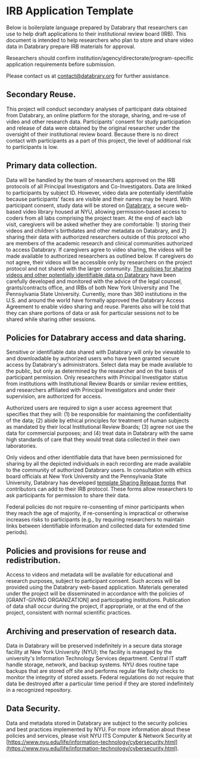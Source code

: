 # IRB Application Template

Below is boilerplate language prepared by Databrary that researchers can use to help draft applications to their institutional review board (IRB). This document is intended to help researchers who plan to store and share video data in Databrary prepare IRB materials for approval. 

Researchers should confirm institution/agency/directorate/program-specific application requirements before submission.

Please contact us at [contact@databrary.org](mailto:contact@databrary.org) for further assistance.

## Secondary Reuse. 
This project will conduct secondary analyses of participant data obtained from Databrary, an online platform for the storage, sharing, and re-use of video and other research data. Participants' consent for study participation and release of data were obtained by the original researcher under the oversight of their institutional review board. Because there is no direct contact with participants as a part of this project, the level of additional risk to participants is low.

## Primary data collection. 
Data will be handled by the team of researchers approved on the IRB protocols of all Principal Investigators and Co-Investigators. Data are linked to participants by subject ID. However, video data are potentially identifiable because participants' faces are visible and their names may be heard. With participant consent, study data will be stored on [Databrary](https://nyu.databrary.org/), a secure web-based video library housed at NYU, allowing permission-based access to coders from all labs comprising the project team. At the end of each lab visit, caregivers will be asked whether they are comfortable: 1) storing their videos and children's birthdates and other metadata on Databrary, and 2) sharing their data with authorized researchers outside of this protocol who are members of the academic research and clinical communities authorized to access Databrary. If caregivers agree to video sharing, the videos will be made available to authorized researchers as outlined below. If caregivers do not agree, their videos will be accessible only by researchers on the project protocol and not shared with the larger community. [The policies for sharing videos and other potentially identifiable data on Databrary](https://databrary.org/about/policies.htmll) have been carefully developed and monitored with the advice of the legal counsel, grants/contracts office, and IRBs of both New York University and The Pennsylvania State University. Currently, more than 360 institutions in the U.S. and around the world have formally approved the Databrary Access Agreement to enable video sharing and reuse. Parents also will be told that they can share portions of data or ask for particular sessions not to be shared while sharing other sessions.
 
## Policies for Databrary access and data sharing. 
Sensitive or identifiable data shared with Databrary will only be viewable to and downloadable by authorized users who have been granted secure access by Databrary's administrators. Select data may be made available to the public, but only as determined by the researcher and on the basis of participant permission. Only researchers with Principal Investigator status from institutions with Institutional Review Boards or similar review entities, and researchers affiliated with Principal Investigators and under their supervision, are authorized for access. 

Authorized users are required to sign a user access agreement that specifies that they will: (1) be responsible for maintaining the confidentiality of the data; (2) abide by ethical principles for treatment of human subjects as mandated by their local Institutional Review Boards; (3) agree not use the data for commercial purposes; and (4) treat data in Databrary with the same high standards of care that they would treat data collected in their own laboratories. 

Only videos and other identifiable data that have been permissioned for sharing by all the depicted individuals in each recording are made available to the community of authorized Databrary users. In consultation with ethics board officials at New York University and the Pennsylvania State University, Databrary has developed [template Sharing Release forms](https://databrary.org/support/irb/release-template.html) that contributors can add to their IRB protocol. These forms allow researchers to ask participants for permission to share their data. 

Federal policies do not require re-consenting of minor participants when they reach the age of majority, if re-consenting is impractical or otherwise increases risks to participants (e.g., by requiring researchers to maintain links between identifiable information and collected data for extended time periods).

## Policies and provisions for reuse and redistribution.
Access to videos and metadata will be available for educational and research purposes, subject to participant consent. Such access will be provided using the Databrary web-based application. Materials generated under the project will be disseminated in accordance with the policies of [GRANT-GIVING ORGANIZATION] and participating institutions. Publication of data shall occur during the project, if appropriate, or at the end of the project, consistent with normal scientific practices.

## Archiving and preservation of research data. 
Data in Databrary will be preserved indefinitely in a secure data storage facility at New York University (NYU); the facility is managed by the university's Information Technology Services department. Central IT staff handle storage, network, and backup systems. NYU does routine tape backups that are stored off site and performs regular file fixity checks to monitor the integrity of stored assets. Federal regulations do not require that data be destroyed after a particular time period if they are stored indefinitely in a recognized repository. 

## Data Security. 
Data and metadata stored in Databrary are subject to the security policies and best practices implemented by NYU. For more information about these policies and services, please visit NYU ITS Computer & Network Security at [https://www.nyu.edu/life/information-technology/cybersecurity.html](https://www.nyu.edu/life/information-technology/cybersecurity.html).
